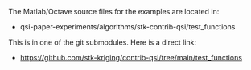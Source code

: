 The Matlab/Octave source files for the examples are located in:

 * qsi-paper-experiments/algorithms/stk-contrib-qsi/test_functions

This is in one of the git submodules.  Here is a direct link:

 * https://github.com/stk-kriging/contrib-qsi/tree/main/test_functions
